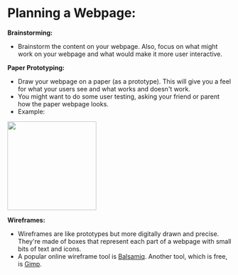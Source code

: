 # Planning a Webpage:
<strong>Brainstorming:</strong>
* Brainstorm the content on your webpage. Also, focus on what might work on your webpage and what would make it more user interactive.

<strong>Paper Prototyping:</strong>
* Draw your webpage on a paper (as a prototype). This will give you a feel for what your users see and what works and doesn't work.
* You might want to do some user testing, asking your friend or parent how the paper webpage looks.
* Example:

<img src = "https://cdn.mos.cms.futurecdn.net/03b49d7adc97d1363759817a16eea80d-650-80.jpg.webp" width = 200 height = 200>

<strong>Wireframes:</strong>
* Wireframes are like prototypes but more digitally drawn and precise. They're made of boxes that represent each part of a webpage with small bits of text and icons.
* A popular online wireframe tool is [Balsamiq](https://balsamiq.com/). Another tool, which is free, is [Gimp](https://www.gimp.org/).


